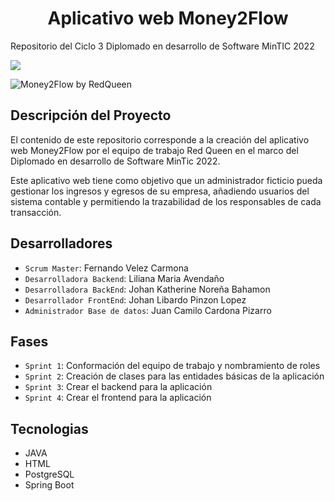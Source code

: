 <h1 align="center"> Aplicativo web Money2Flow </h1>

Repositorio del Ciclo 3 Diplomado en desarrollo de Software MinTIC 2022

 <p align="left">
   <img src="https://img.shields.io/badge/Status-En%20desarrollo-yellowgreen">
</p>

![Money2Flow by RedQueen](https://github.com/redqueenc3/ciclo3_semana2/blob/41349153fd3d37889bd82c0ce0422738acf1c109/logo.jpeg)

## Descripción del Proyecto
El contenido de este repositorio corresponde a la creación del aplicativo web Money2Flow por el equipo de trabajo Red Queen en el marco del Diplomado en desarrollo de Software MinTic 2022.
 
Este aplicativo web tiene como objetivo que un administrador ficticio pueda gestionar los ingresos y egresos de su empresa, añadiendo usuarios del sistema contable y permitiendo la trazabilidad de los responsables de cada transacción. 

## Desarrolladores
- `Scrum Master`: Fernando Velez Carmona
- `Desarrolladora Backend`: Liliana Maria Avendaño 
- `Desarrolladora BackEnd`: Johan Katherine Noreña Bahamon
- `Desarrollador FrontEnd`: Johan Libardo Pinzon Lopez
- `Administrador Base de datos`: Juan Camilo Cardona Pizarro

## Fases
- `Sprint 1`: Conformación del equipo de trabajo y nombramiento de roles
- `Sprint 2`: Creación de clases para las entidades básicas de la aplicación 
- `Sprint 3`: Crear el backend para la aplicación
- `Sprint 4`: Crear el frontend para la aplicación

## Tecnologias
- JAVA
- HTML
- PostgreSQL
- Spring Boot

